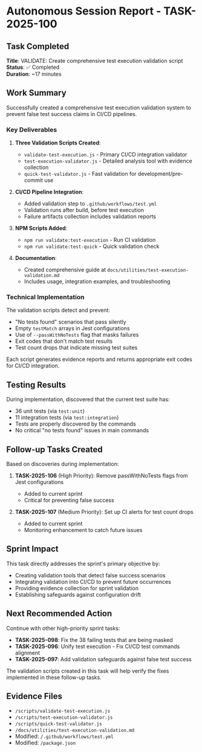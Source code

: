 # Autonomous Session Report - TASK-2025-100

## Task Completed
**Title**: VALIDATE: Create comprehensive test execution validation script  
**Status**: ✅ Completed  
**Duration**: ~17 minutes  

## Work Summary

Successfully created a comprehensive test execution validation system to prevent false test success claims in CI/CD pipelines.

### Key Deliverables

1. **Three Validation Scripts Created**:
   - `validate-test-execution.js` - Primary CI/CD integration validator
   - `test-execution-validator.js` - Detailed analysis tool with evidence collection
   - `quick-test-validator.js` - Fast validation for development/pre-commit use

2. **CI/CD Pipeline Integration**:
   - Added validation step to `.github/workflows/test.yml`
   - Validation runs after build, before test execution
   - Failure artifacts collection includes validation reports

3. **NPM Scripts Added**:
   - `npm run validate:test-execution` - Run CI validation
   - `npm run validate:test-quick` - Quick validation check

4. **Documentation**:
   - Created comprehensive guide at `docs/utilities/test-execution-validation.md`
   - Includes usage, integration examples, and troubleshooting

### Technical Implementation

The validation scripts detect and prevent:
- "No tests found" scenarios that pass silently
- Empty `testMatch` arrays in Jest configurations
- Use of `--passWithNoTests` flag that masks failures
- Exit codes that don't match test results
- Test count drops that indicate missing test suites

Each script generates evidence reports and returns appropriate exit codes for CI/CD integration.

## Testing Results

During implementation, discovered that the current test suite has:
- 36 unit tests (via `test:unit`)
- 11 integration tests (via `test:integration`)
- Tests are properly discovered by the commands
- No critical "no tests found" issues in main commands

## Follow-up Tasks Created

Based on discoveries during implementation:

1. **TASK-2025-106** (High Priority): Remove passWithNoTests flags from Jest configurations
   - Added to current sprint
   - Critical for preventing false success

2. **TASK-2025-107** (Medium Priority): Set up CI alerts for test count drops
   - Added to current sprint
   - Monitoring enhancement to catch future issues

## Sprint Impact

This task directly addresses the sprint's primary objective by:
- Creating validation tools that detect false success scenarios
- Integrating validation into CI/CD to prevent future occurrences
- Providing evidence collection for sprint validation
- Establishing safeguards against configuration drift

## Next Recommended Action

Continue with other high-priority sprint tasks:
- **TASK-2025-098**: Fix the 38 failing tests that are being masked
- **TASK-2025-096**: Unify test execution - Fix CI/CD test commands alignment
- **TASK-2025-097**: Add validation safeguards against false test success

The validation scripts created in this task will help verify the fixes implemented in these follow-up tasks.

## Evidence Files
- `/scripts/validate-test-execution.js`
- `/scripts/test-execution-validator.js`
- `/scripts/quick-test-validator.js`
- `/docs/utilities/test-execution-validation.md`
- Modified: `/.github/workflows/test.yml`
- Modified: `/package.json`